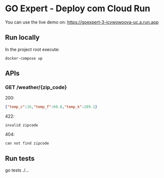 # GO Expert - Deploy com Cloud Run

You can use the live demo on: https://goexpert-3-icvwowoova-uc.a.run.app

## Run locally

In the project root execute:
```shell
docker-compose up
```

## APIs

### GET /weather/{zip_code}

200:
```json
{"temp_c":16,"temp_f":60.8,"temp_k":289.1}
```

422:
```
invalid zipcode
```

404:
```
can not find zipcode
```

## Run tests

go tests ./...